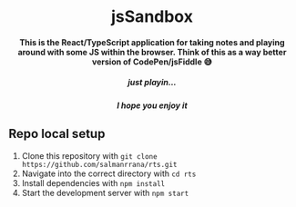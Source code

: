 <h1 align="center">jsSandbox</h1>

<h4 align="center">This is the React/TypeScript application for taking notes and playing around with some JS within the browser. Think of this as a way better version of CodePen/jsFiddle 😅</h4>
<h5 align="center">just playin...<h5>
<h5 align="center">I hope you enjoy it<h5>

## Repo local setup

1. Clone this repository with `git clone https://github.com/salmanrrana/rts.git`
1. Navigate into the correct directory with `cd rts`
1. Install dependencies with `npm install`
1. Start the development server with `npm start`
